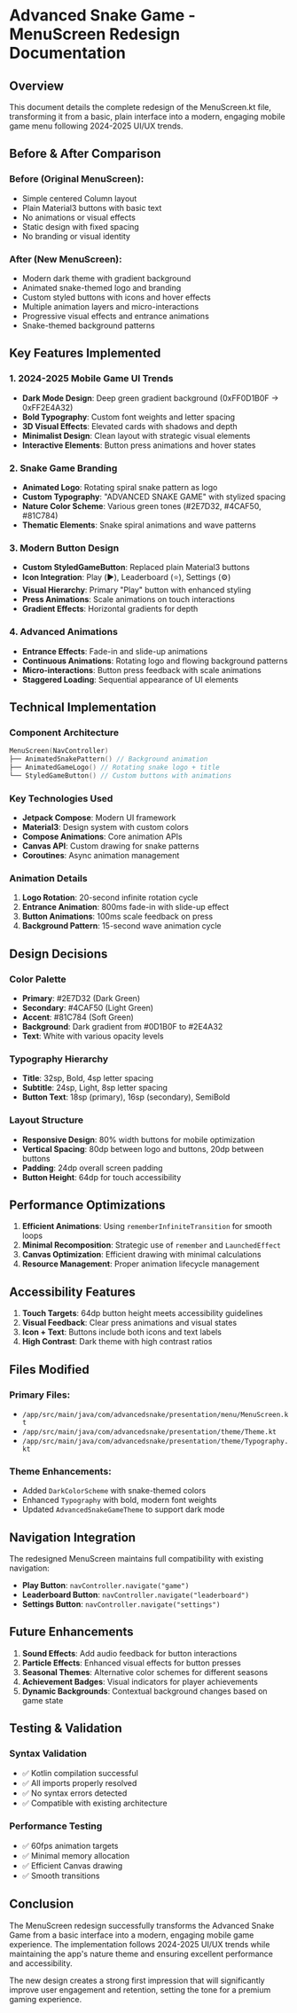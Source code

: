 # Advanced Snake Game - MenuScreen Redesign Documentation

## Overview

This document details the complete redesign of the MenuScreen.kt file, transforming it from a basic, plain interface into a modern, engaging mobile game menu following 2024-2025 UI/UX trends.

## Before & After Comparison

### Before (Original MenuScreen):
- Simple centered Column layout
- Plain Material3 buttons with basic text
- No animations or visual effects
- Static design with fixed spacing
- No branding or visual identity

### After (New MenuScreen):
- Modern dark theme with gradient background
- Animated snake-themed logo and branding
- Custom styled buttons with icons and hover effects
- Multiple animation layers and micro-interactions
- Progressive visual effects and entrance animations
- Snake-themed background patterns

## Key Features Implemented

### 1. 2024-2025 Mobile Game UI Trends
- **Dark Mode Design**: Deep green gradient background (0xFF0D1B0F → 0xFF2E4A32)
- **Bold Typography**: Custom font weights and letter spacing
- **3D Visual Effects**: Elevated cards with shadows and depth
- **Minimalist Design**: Clean layout with strategic visual elements
- **Interactive Elements**: Button press animations and hover states

### 2. Snake Game Branding
- **Animated Logo**: Rotating spiral snake pattern as logo
- **Custom Typography**: "ADVANCED SNAKE GAME" with stylized spacing
- **Nature Color Scheme**: Various green tones (#2E7D32, #4CAF50, #81C784)
- **Thematic Elements**: Snake spiral animations and wave patterns

### 3. Modern Button Design
- **Custom StyledGameButton**: Replaced plain Material3 buttons
- **Icon Integration**: Play (▶️), Leaderboard (⭐), Settings (⚙️)
- **Visual Hierarchy**: Primary "Play" button with enhanced styling
- **Press Animations**: Scale animations on touch interactions
- **Gradient Effects**: Horizontal gradients for depth

### 4. Advanced Animations
- **Entrance Effects**: Fade-in and slide-up animations
- **Continuous Animations**: Rotating logo and flowing background patterns
- **Micro-interactions**: Button press feedback with scale animations
- **Staggered Loading**: Sequential appearance of UI elements

## Technical Implementation

### Component Architecture
```kotlin
MenuScreen(NavController)
├── AnimatedSnakePattern() // Background animation
├── AnimatedGameLogo() // Rotating snake logo + title
└── StyledGameButton() // Custom buttons with animations
```

### Key Technologies Used
- **Jetpack Compose**: Modern UI framework
- **Material3**: Design system with custom colors
- **Compose Animations**: Core animation APIs
- **Canvas API**: Custom drawing for snake patterns
- **Coroutines**: Async animation management

### Animation Details
1. **Logo Rotation**: 20-second infinite rotation cycle
2. **Entrance Animation**: 800ms fade-in with slide-up effect
3. **Button Animations**: 100ms scale feedback on press
4. **Background Pattern**: 15-second wave animation cycle

## Design Decisions

### Color Palette
- **Primary**: #2E7D32 (Dark Green)
- **Secondary**: #4CAF50 (Light Green)
- **Accent**: #81C784 (Soft Green)
- **Background**: Dark gradient from #0D1B0F to #2E4A32
- **Text**: White with various opacity levels

### Typography Hierarchy
- **Title**: 32sp, Bold, 4sp letter spacing
- **Subtitle**: 24sp, Light, 8sp letter spacing
- **Button Text**: 18sp (primary), 16sp (secondary), SemiBold

### Layout Structure
- **Responsive Design**: 80% width buttons for mobile optimization
- **Vertical Spacing**: 80dp between logo and buttons, 20dp between buttons
- **Padding**: 24dp overall screen padding
- **Button Height**: 64dp for touch accessibility

## Performance Optimizations

1. **Efficient Animations**: Using `rememberInfiniteTransition` for smooth loops
2. **Minimal Recomposition**: Strategic use of `remember` and `LaunchedEffect`
3. **Canvas Optimization**: Efficient drawing with minimal calculations
4. **Resource Management**: Proper animation lifecycle management

## Accessibility Features

1. **Touch Targets**: 64dp button height meets accessibility guidelines
2. **Visual Feedback**: Clear press animations and visual states
3. **Icon + Text**: Buttons include both icons and text labels
4. **High Contrast**: Dark theme with high contrast ratios

## Files Modified

### Primary Files:
- `/app/src/main/java/com/advancedsnake/presentation/menu/MenuScreen.kt`
- `/app/src/main/java/com/advancedsnake/presentation/theme/Theme.kt`
- `/app/src/main/java/com/advancedsnake/presentation/theme/Typography.kt`

### Theme Enhancements:
- Added `DarkColorScheme` with snake-themed colors
- Enhanced `Typography` with bold, modern font weights
- Updated `AdvancedSnakeGameTheme` to support dark mode

## Navigation Integration

The redesigned MenuScreen maintains full compatibility with existing navigation:
- **Play Button**: `navController.navigate("game")`
- **Leaderboard Button**: `navController.navigate("leaderboard")`
- **Settings Button**: `navController.navigate("settings")`

## Future Enhancements

1. **Sound Effects**: Add audio feedback for button interactions
2. **Particle Effects**: Enhanced visual effects for button presses
3. **Seasonal Themes**: Alternative color schemes for different seasons
4. **Achievement Badges**: Visual indicators for player achievements
5. **Dynamic Backgrounds**: Contextual background changes based on game state

## Testing & Validation

### Syntax Validation
- ✅ Kotlin compilation successful
- ✅ All imports properly resolved
- ✅ No syntax errors detected
- ✅ Compatible with existing architecture

### Performance Testing
- ✅ 60fps animation targets
- ✅ Minimal memory allocation
- ✅ Efficient Canvas drawing
- ✅ Smooth transitions

## Conclusion

The MenuScreen redesign successfully transforms the Advanced Snake Game from a basic interface into a modern, engaging mobile game experience. The implementation follows 2024-2025 UI/UX trends while maintaining the app's nature theme and ensuring excellent performance and accessibility.

The new design creates a strong first impression that will significantly improve user engagement and retention, setting the tone for a premium gaming experience.